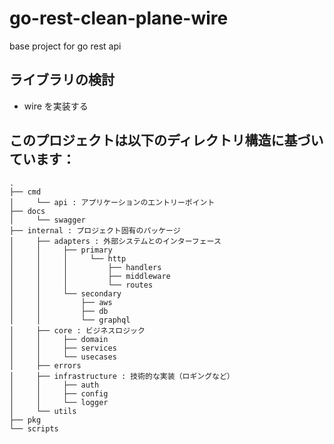 # go-rest-clean-plane-wire
base project for go rest api

## ライブラリの検討
- wire を実装する

## このプロジェクトは以下のディレクトリ構造に基づいています：
```
.
├── cmd
│     └── api : アプリケーションのエントリーポイント
├── docs
│     └── swagger
├── internal : プロジェクト固有のパッケージ
│     ├── adapters : 外部システムとのインターフェース
│     │     ├── primary
│     │     │     └── http
│     │     │         ├── handlers
│     │     │         ├── middleware
│     │     │         └── routes
│     │     └── secondary
│     │         ├── aws
│     │         ├── db
│     │         └── graphql
│     ├── core : ビジネスロジック
│     │     ├── domain
│     │     ├── services
│     │     └── usecases
│     ├── errors
│     ├── infrastructure : 技術的な実装（ロギングなど）
│     │     ├── auth
│     │     ├── config
│     │     └── logger
│     └── utils
├── pkg
└── scripts
```
